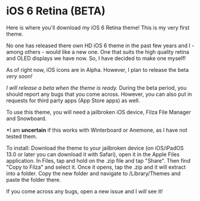 # iOS 6 Retina (BETA)

Here is where you'll download my iOS 6 Retina theme! This is my very first theme.

No one has released there own HD iOS 6 theme in the past few years and I - among others - would like a new one. One that suits the high quality retina and OLED displays we have now. So, I have decided to make one myself!

As of right now, iOS icons are in Alpha. However, I plan to release the beta *very soon!*

*I will release a beta when the theme is ready.*
During the beta period, you should report any bugs that you come across. However, you can also put in requests for third party apps (App Store apps) as well.

To use this theme, you will need a jailbroken iOS device, Filza File Manager and Snowboard. 

*I am **uncertain** if this works with Winterboard or Anemone, as I have not tested them. 

To install: Download the theme to your jailbroken device (on iOS/iPadOS 13.0 or later you can download it with Safari), open it in the Apple Files application. In Files, tap and hold on the .zip file and tap "Share". Then find "Copy to Filza" and select it. Once it opens, tap the .zip and it will extract into a folder. Copy the new folder and navigate to /Library/Themes and paste the folder there. 

If you come across any bugs, open a new issue and I *will* see it!
